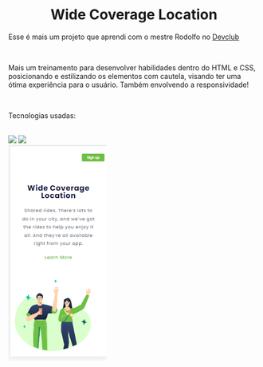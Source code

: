 <h1 align="center">Wide Coverage Location</h1> 
<p>Esse é mais um projeto que aprendi com o mestre Rodolfo no <a href="https://rodolfomori.com.br/devclub">Devclub</a></p>
<br>
<p>Mais um treinamento para desenvolver habilidades dentro do HTML e CSS, posicionando e estilizando os elementos com cautela, visando ter uma ótima experiência para o usuário.
Também envolvendo a responsividade!</p>
<br>
<p>Tecnologias usadas:</p>
<br>
<img src="https://img.shields.io/badge/HTML5-E34F26?style=for-the-badge&logo=html5&logoColor=white">
<img src="https://img.shields.io/badge/CSS3-1572B6?style=for-the-badge&logo=css3&logoColor=white">
<br>
<img src="https://github.com/Rafaelpidias/Positive-congrats-css/blob/master/WCL%20Responsivo.PNG?raw=true">





